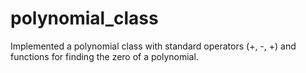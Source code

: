 # polynomial_class
Implemented a polynomial class with standard operators (+, -, +) and functions for finding the zero of a polynomial.
